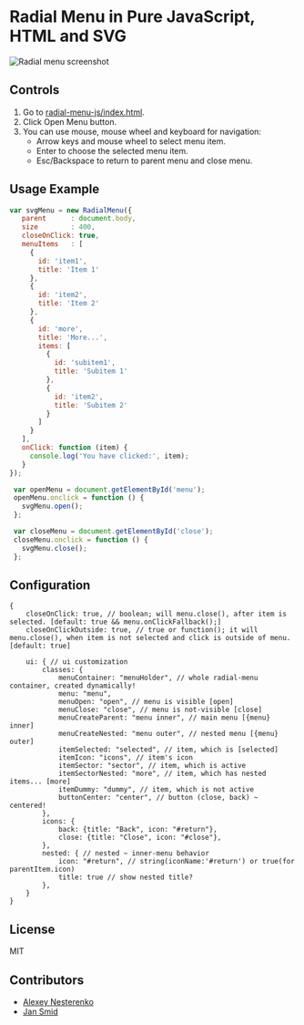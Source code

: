 # Radial Menu in Pure JavaScript, HTML and SVG

![Radial menu screenshot](https://raw.githubusercontent.com/axln/radial-menu-js/master/radial-menu.png)

## Controls

 1. Go to [radial-menu-js/index.html](https://axln.github.io/radial-menu-js/index.html).
 2. Click Open Menu button.
 3. You can use mouse, mouse wheel and keyboard for navigation:
    * Arrow keys and mouse wheel to select menu item.
    * Enter to choose the selected menu item.
    * Esc/Backspace to return to parent menu and close menu.
 
## Usage Example
 
 ```javascript
var svgMenu = new RadialMenu({
    parent      : document.body,
    size        : 400,
    closeOnClick: true,
    menuItems   : [
      {
        id: 'item1',
        title: 'Item 1'
      },
      {
        id: 'item2',
        title: 'Item 2'
      },
      {
        id: 'more',
        title: 'More...',
        items: [
          {
            id: 'subitem1',
            title: 'Subitem 1'
          },
          {
            id: 'item2',
            title: 'Subitem 2'
          }
        ]
      }
    ],
    onClick: function (item) {
      console.log('You have clicked:', item);
    }
});

  var openMenu = document.getElementById('menu');
  openMenu.onclick = function () {
    svgMenu.open();
  };

  var closeMenu = document.getElementById('close');
  closeMenu.onclick = function () {
    svgMenu.close();
  };
```

## Configuration

```json5
{
    closeOnClick: true, // boolean; will menu.close(), after item is selected. [default: true && menu.onClickFallback();]
    closeOnClickOutside: true, // true or function(); it will menu.close(), when item is not selected and click is outside of menu. [default: true]
    
    ui: { // ui customization
        classes: {
            menuContainer: "menuHolder", // whole radial-menu container, created dynamically!
            menu: "menu",
            menuOpen: "open", // menu is visible [open]
            menuClose: "close", // menu is not-visible [close]
            menuCreateParent: "menu inner", // main menu [{menu} inner]
            menuCreateNested: "menu outer", // nested menu [{menu} outer]
            itemSelected: "selected", // item, which is [selected]
            itemIcon: "icons", // item's icon
            itemSector: "sector", // item, which is active
            itemSectorNested: "more", // item, which has nested items... [more]
            itemDummy: "dummy", // item, which is not active
            buttonCenter: "center", // button (close, back) ~ centered!
        },
        icons: {
            back: {title: "Back", icon: "#return"},
            close: {title: "Close", icon: "#close"},
        },
        nested: { // nested ~ inner-menu behavior
            icon: "#return", // string(iconName:'#return') or true(for parentItem.icon)
            title: true // show nested title?
        },
    }
}
```

## License
MIT

## Contributors

* [Alexey Nesterenko](https://github.com/axln) 
* [Jan Smid](https://github.com/j3nda)
